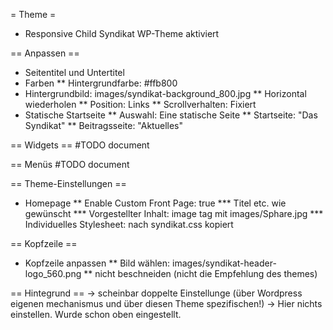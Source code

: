 = Theme =
* Responsive Child Syndikat WP-Theme aktiviert

== Anpassen ==
* Seitentitel und Untertitel
* Farben
** Hintergrundfarbe: #ffb800
* Hintergrundbild: images/syndikat-background_800.jpg
** Horizontal wiederholen
** Position: Links
** Scrollverhalten: Fixiert
* Statische Startseite
** Auswahl: Eine statische Seite
** Startseite: "Das Syndikat"
** Beitragsseite: "Aktuelles"

== Widgets == 
#TODO document

== Menüs
#TODO document

== Theme-Einstellungen ==
* Homepage
** Enable Custom Front Page: true
*** Titel etc. wie gewünscht
*** Vorgestellter Inhalt: image tag mit images/Sphare.jpg
*** Individuelles Stylesheet: nach syndikat.css kopiert

== Kopfzeile ==
* Kopfzeile anpassen
** Bild wählen: images/syndikat-header-logo_560.png
** nicht beschneiden (nicht die Empfehlung des themes)

== Hintegrund ==
-> scheinbar doppelte Einstellunge (über Wordpress eigenen mechanismus und über diesen Theme spezifischen!)
-> Hier nichts einstellen. Wurde schon oben eingestellt.
